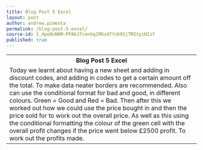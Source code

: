 ```yaml
---
title: Blog Post 5 Excel
layout: post
author: andrew.pimenta
permalink: /blog-post-5-excel/
source-id: 1_4pe8nN0M-PPAKJfcenhq1MOzd7YzK9JjTM2tyiNIzY
published: true
---
```

<table>
  <tr>
    <th>Blog Post 5 Excel</th>
  </tr>
  <tr>
    <td>Today we learnt about having a new sheet and adding in discount codes, and adding in codes to get a certain amount off the total. To make data neater borders are recommended. Also can use the conditional format for bad and good, in different colours. Green = Good and Red = Bad. Then after this we worked out how we could use the price bought in and then the price sold for to work out the overall price. As well as this using the conditional formatting the colour of the green cell with the overall profit changes if the price went below £2500 profit. To work out the profits made.
    </td>
  </tr>
</table>








